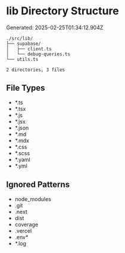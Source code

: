 # lib Directory Structure
Generated: 2025-02-25T01:34:12.904Z

```
./src/lib/
├── supabase/
│   ├── client.ts
│   └── debug-queries.ts
└── utils.ts

2 directories, 3 files

```

## File Types
- *.ts
- *.tsx
- *.js
- *.jsx
- *.json
- *.md
- *.mdx
- *.css
- *.scss
- *.yaml
- *.yml

## Ignored Patterns
- node_modules
- .git
- .next
- dist
- coverage
- .vercel
- .env*
- *.log
